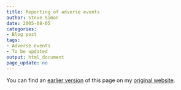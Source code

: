```yaml
---
title: Reporting of adverse events
author: Steve Simon
date: 2005-08-05
categories:
- Blog post
tags:
- Adverse events
- To be updated
output: html_document
page_update: no
---
```


You can find an [earlier version][sim1] of this page on my [original website][sim2].

[sim1]: http://www.pmean.com/05/AdverseEvents.html
[sim2]: http://www.pmean.com/original_site.html

